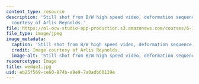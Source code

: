 ```yaml
---
content_type: resource
description: 'Still shot from B/W high speed video, deformation sequence #1. Image
  courtesy of Arlis Reynolds.'
file: https://ol-ocw-studio-app-production.s3.amazonaws.com/courses/6-163-strobe-project-laboratory-fall-2005/eb25f569ce60874ba9e97a0adb60119e_wedge1.jpg
file_type: image/jpeg
image_metadata:
  caption: 'Still shot from B/W high speed video, deformation sequence #1.'
  credit: Image courtesy of Arlis Reynolds.
  image-alt: 'Still shot from B/W high speed video, deformation sequence #1.'
resourcetype: Image
title: wedge1.jpg
uid: eb25f569-ce60-874b-a9e9-7a0adb60119e
---
```

